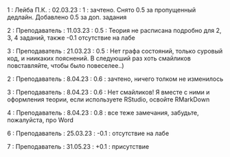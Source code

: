 1 : Лейба П.К. : 02.03.23 : 1 : зачтено. Снято 0.5 за пропущенный дедлайн. Добавлено 0.5 за доп. задания

2 : Преподаватель : 11.03.23 : 0.5 : Теория не расписана подробно для 2, 3, 4 заданий, также -0.1 отсутствие на лабе

3 : Преподаватель : 21.03.23 : 0.5 : Нет графа состояний,  только суровый код, и ниикаких пояснений. В следуюший раз хоть смайликов повставляйте, чтобы было повеселее..)

2 : Преподаватель : 8.04.23 : 0.6 : зачтено, ничего толком не изменилось

3 : Преподаватель : 8.04.23 : 0.6 : Нет смайликов! Я вместе с ними и оформления теории, если используете RStudio, освойте RMarkDown

4 : Преподаватель : 8.04.23 : 0.8 : все теже замечания, забудьте, пожалуйста, про Word

6 : Преподаватель : 25.03.23 : -0.1 : отсутствие на лабе

7 : Преподаватель : 31.05.23 : +0.1 : присутствие
